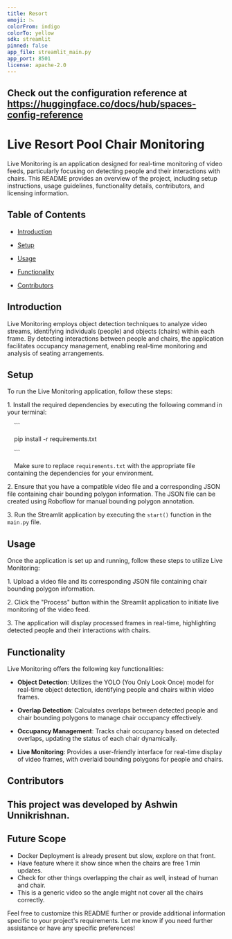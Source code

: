 ```yaml
---
title: Resort
emoji: 📉
colorFrom: indigo
colorTo: yellow
sdk: streamlit
pinned: false
app_file: streamlit_main.py
app_port: 8501
license: apache-2.0
---
```


Check out the configuration reference at https://huggingface.co/docs/hub/spaces-config-reference
---

# Live Resort Pool Chair Monitoring

Live Monitoring is an application designed for real-time monitoring of video feeds, particularly focusing on detecting people and their interactions with chairs. This README provides an overview of the project, including setup instructions, usage guidelines, functionality details, contributors, and licensing information.

## Table of Contents

- [Introduction](#introduction)

- [Setup](#setup)

- [Usage](#usage)

- [Functionality](#functionality)

- [Contributors](#contributors)

## Introduction

Live Monitoring employs object detection techniques to analyze video streams, identifying individuals (people) and objects (chairs) within each frame. By detecting interactions between people and chairs, the application facilitates occupancy management, enabling real-time monitoring and analysis of seating arrangements.

## Setup

To run the Live Monitoring application, follow these steps:

1\. Install the required dependencies by executing the following command in your terminal:

    ```

    pip install -r requirements.txt

    ```

    Make sure to replace `requirements.txt` with the appropriate file containing the dependencies for your environment.

2\. Ensure that you have a compatible video file and a corresponding JSON file containing chair bounding polygon information. The JSON file can be created using Roboflow for manual bounding polygon annotation.

3\. Run the Streamlit application by executing the `start()` function in the `main.py` file.

## Usage

Once the application is set up and running, follow these steps to utilize Live Monitoring:

1\. Upload a video file and its corresponding JSON file containing chair bounding polygon information.

2\. Click the "Process" button within the Streamlit application to initiate live monitoring of the video feed.

3\. The application will display processed frames in real-time, highlighting detected people and their interactions with chairs.

## Functionality

Live Monitoring offers the following key functionalities:

- **Object Detection**: Utilizes the YOLO (You Only Look Once) model for real-time object detection, identifying people and chairs within video frames.

- **Overlap Detection**: Calculates overlaps between detected people and chair bounding polygons to manage chair occupancy effectively.

- **Occupancy Management**: Tracks chair occupancy based on detected overlaps, updating the status of each chair dynamically.

- **Live Monitoring**: Provides a user-friendly interface for real-time display of video frames, with overlaid bounding polygons for people and chairs.

## Contributors

This project was developed by Ashwin Unnikrishnan.
---
## Future Scope
- Docker Deployment is already present but slow, explore on that front.
- Have feature where it show since when the chairs are free 1 min updates.
- Check for other things overlapping the chair as well, instead of human and chair.
- This is a generic video so the angle might not cover all the chairs correctly.

Feel free to customize this README further or provide additional information specific to your project's requirements. Let me know if you need further assistance or have any specific preferences!
